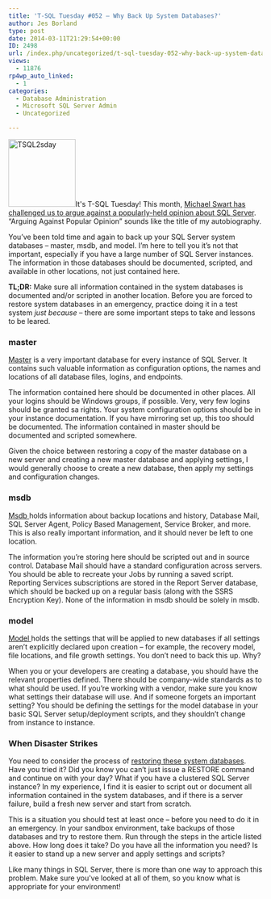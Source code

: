 ```yaml
---
title: 'T-SQL Tuesday #052 – Why Back Up System Databases?'
author: Jes Borland
type: post
date: 2014-03-11T21:29:54+00:00
ID: 2498
url: /index.php/uncategorized/t-sql-tuesday-052-why-back-up-system-databases/
views:
  - 11876
rp4wp_auto_linked:
  - 1
categories:
  - Database Administration
  - Microsoft SQL Server Admin
  - Uncategorized

---
```

[<img class="alignleft size-full wp-image-2241" alt="TSQL2sday" src="/wp-content/uploads/2014/01/TSQL2sday.png" width="133" height="134" />][1]It's T-SQL Tuesday! This month, <a href="http://michaeljswart.com/2014/03/argue_against_a_popular_opinion/" target="_blank">Michael Swart has challenged us to argue against a popularly-held opinion about SQL Server</a>. “Arguing Against Popular Opinion” sounds like the title of my autobiography.

You’ve been told time and again to back up your SQL Server system databases – master, msdb, and model. I’m here to tell you it’s not that important, especially if you have a large number of SQL Server instances. The information in those databases should be documented, scripted, and available in other locations, not just contained here.

**TL;DR:** Make sure all information contained in the system databases is documented and/or scripted in another location. Before you are forced to restore system databases in an emergency, practice doing it in a test system _just because_ – there are some important steps to take and lessons to be leared.

### master

<a href="http://technet.microsoft.com/en-us/library/ms187837.aspx" target="_blank">Master</a> is a very important database for every instance of SQL Server. It contains such valuable information as configuration options, the names and locations of all database files, logins, and endpoints.

The information contained here should be documented in other places. All your logins should be Windows groups, if possible. Very, very few logins should be granted sa rights. Your system configuration options should be in your instance documentation. If you have mirroring set up, this too should be documented. The information contained in master should be documented and scripted somewhere.

Given the choice between restoring a copy of the master database on a new server and creating a new master database and applying settings, I would generally choose to create a new database, then apply my settings and configuration changes.

### msdb

<a href="http://technet.microsoft.com/en-us/library/ms187112.aspx" target="_blank">Msdb </a>holds information about backup locations and history, Database Mail, SQL Server Agent, Policy Based Management, Service Broker, and more. This is also really important information, and it should never be left to one location.

The information you’re storing here should be scripted out and in source control. Database Mail should have a standard configuration across servers. You should be able to recreate your Jobs by running a saved script. Reporting Services subscriptions are stored in the Report Server database, which should be backed up on a regular basis (along with the SSRS Encryption Key). None of the information in msdb should be solely in msdb.

### model

<a href="http://technet.microsoft.com/en-us/library/ms186388.aspx" target="_blank">Model </a>holds the settings that will be applied to new databases if all settings aren’t explicitly declared upon creation – for example, the recovery model, file locations, and file growth settings. You don’t need to back this up. Why?

When you or your developers are creating a database, you should have the relevant properties defined. There should be company-wide standards as to what should be used. If you’re working with a vendor, make sure you know what settings their database will use. And if someone forgets an important setting? You should be defining the settings for the model database in your basic SQL Server setup/deployment scripts, and they shouldn’t change from instance to instance.

### When Disaster Strikes

You need to consider the process of [restoring these system databases][2]. Have you tried it? Did you know you can’t just issue a RESTORE command and continue on with your day? What if you have a clustered SQL Server instance? In my experience, I find it is easier to script out or document all information contained in the system databases, and if there is a server failure, build a fresh new server and start from scratch.

This is a situation you should test at least once – before you need to do it in an emergency. In your sandbox environment, take backups of those databases and try to restore them. Run through the steps in the article listed above. How long does it take? Do you have all the information you need? Is it easier to stand up a new server and apply settings and scripts?

Like many things in SQL Server, there is more than one way to approach this problem. Make sure you've looked at all of them, so you know what is appropriate for your environment!

 [1]: http://michaeljswart.com/2014/03/argue_against_a_popular_opinion/
 [2]: http://technet.microsoft.com/en-us/library/dd207003.aspx